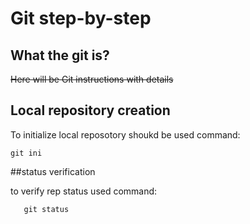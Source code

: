 # **Git step-by-step**

## What the git is?

~~Here will be Git instructions with details~~

## Local repository creation

To initialize local reposotory shoukd be used command:

    git ini

##status verification

to verify rep status used command:

       git status








